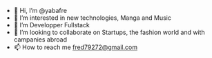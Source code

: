 - 👋 Hi, I’m @yabafre
- 👀 I’m interested in new technologies, Manga and Music
- 🌱 I’m Developper Fullstack
- 💞️ I’m looking to collaborate on Startups, the fashion world and with campanies abroad
- 📫 How to reach me fred79272@gmail.com

<!---
yabafre/yabafre is a ✨ special ✨ repository because its `README.md` (this file) appears on your GitHub profile.
You can click the Preview link to take a look at your changes.
--->


